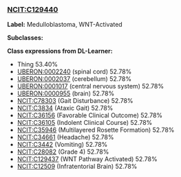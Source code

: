 
### [NCIT:C129440](http://purl.obolibrary.org/obo/NCIT_C129440)
**Label:** Medulloblastoma, WNT-Activated

**Subclasses:** 

**Class expressions from DL-Learner:**

- Thing 53.40%
- [UBERON:0002240](http://purl.obolibrary.org/obo/UBERON_0002240) (spinal cord) 52.78%
- [UBERON:0002037](http://purl.obolibrary.org/obo/UBERON_0002037) (cerebellum) 52.78%
- [UBERON:0001017](http://purl.obolibrary.org/obo/UBERON_0001017) (central nervous system) 52.78%
- [UBERON:0000955](http://purl.obolibrary.org/obo/UBERON_0000955) (brain) 52.78%
- [NCIT:C78303](http://purl.obolibrary.org/obo/NCIT_C78303) (Gait Disturbance) 52.78%
- [NCIT:C3834](http://purl.obolibrary.org/obo/NCIT_C3834) (Ataxic Gait) 52.78%
- [NCIT:C36156](http://purl.obolibrary.org/obo/NCIT_C36156) (Favorable Clinical Outcome) 52.78%
- [NCIT:C36105](http://purl.obolibrary.org/obo/NCIT_C36105) (Indolent Clinical Course) 52.78%
- [NCIT:C35946](http://purl.obolibrary.org/obo/NCIT_C35946) (Multilayered Rosette Formation) 52.78%
- [NCIT:C34661](http://purl.obolibrary.org/obo/NCIT_C34661) (Headache) 52.78%
- [NCIT:C3442](http://purl.obolibrary.org/obo/NCIT_C3442) (Vomiting) 52.78%
- [NCIT:C28082](http://purl.obolibrary.org/obo/NCIT_C28082) (Grade 4) 52.78%
- [NCIT:C129437](http://purl.obolibrary.org/obo/NCIT_C129437) (WNT Pathway Activated) 52.78%
- [NCIT:C12509](http://purl.obolibrary.org/obo/NCIT_C12509) (Infratentorial Brain) 52.78%



